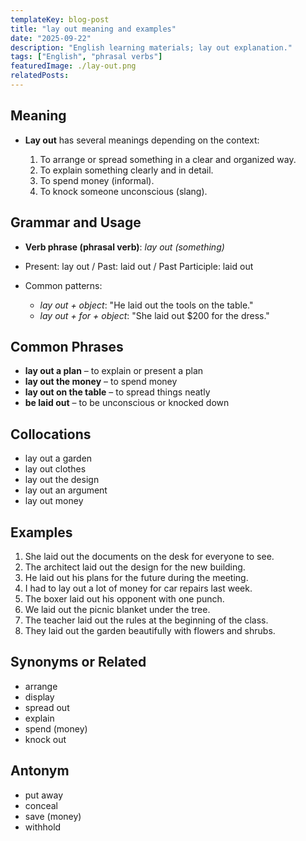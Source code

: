 ```yaml
---
templateKey: blog-post
title: "lay out meaning and examples"
date: "2025-09-22"
description: "English learning materials; lay out explanation."
tags: ["English", "phrasal verbs"]
featuredImage: ./lay-out.png
relatedPosts:
---
```


## Meaning

- **Lay out** has several meanings depending on the context:

  1. To arrange or spread something in a clear and organized way.
  2. To explain something clearly and in detail.
  3. To spend money (informal).
  4. To knock someone unconscious (slang).

## Grammar and Usage

- **Verb phrase (phrasal verb)**: _lay out (something)_
- Present: lay out / Past: laid out / Past Participle: laid out
- Common patterns:

  - _lay out + object_: "He laid out the tools on the table."
  - _lay out + for + object_: "She laid out \$200 for the dress."

## Common Phrases

- **lay out a plan** – to explain or present a plan
- **lay out the money** – to spend money
- **lay out on the table** – to spread things neatly
- **be laid out** – to be unconscious or knocked down

## Collocations

- lay out a garden
- lay out clothes
- lay out the design
- lay out an argument
- lay out money

## Examples

1. She laid out the documents on the desk for everyone to see.
2. The architect laid out the design for the new building.
3. He laid out his plans for the future during the meeting.
4. I had to lay out a lot of money for car repairs last week.
5. The boxer laid out his opponent with one punch.
6. We laid out the picnic blanket under the tree.
7. The teacher laid out the rules at the beginning of the class.
8. They laid out the garden beautifully with flowers and shrubs.

## Synonyms or Related

- arrange
- display
- spread out
- explain
- spend (money)
- knock out

## Antonym

- put away
- conceal
- save (money)
- withhold
